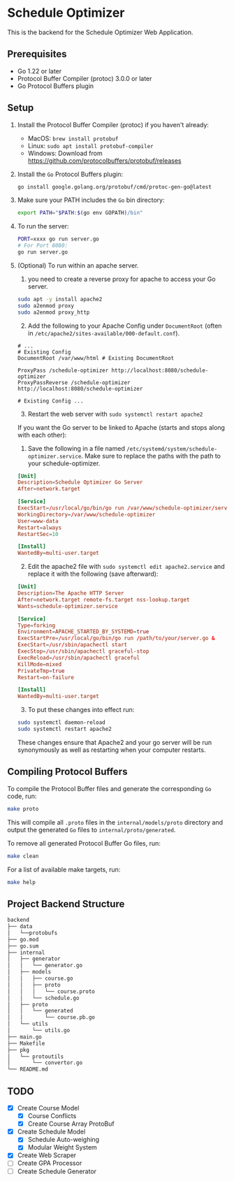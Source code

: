 # Schedule Optimizer

This is the backend for the Schedule Optimizer Web Application.

## Prerequisites

- Go 1.22 or later
- Protocol Buffer Compiler (protoc) 3.0.0 or later
- Go Protocol Buffers plugin

## Setup

1. Install the Protocol Buffer Compiler (protoc) if you haven't already:
   - MacOS: `brew install protobuf`
   - Linux: `sudo apt install protobuf-compiler`
   - Windows: Download from <https://github.com/protocolbuffers/protobuf/releases>

2. Install the `Go` Protocol Buffers plugin:

   ```bash
   go install google.golang.org/protobuf/cmd/protoc-gen-go@latest
   ```

3. Make sure your PATH includes the `Go` bin directory:

   ```bash
   export PATH="$PATH:$(go env GOPATH)/bin"
   ```

4. To run the server:

   ```bash
   PORT=xxxx go run server.go
   # For Port 8080:
   go run server.go
   ```

5. (Optional) To run within an apache server.
      1. you need to create a reverse
      proxy for apache to access your Go server.

      ```bash
   sudo apt -y install apache2
   sudo a2enmod proxy
   sudo a2enmod proxy_http
      ```

      2. Add the following to your Apache Config under `DocumentRoot`
      (often in `/etc/apache2/sites-available/000-default.conf`).

      ```
   # ...
   # Existing Config
   DocumentRoot /var/www/html # Existing DocumentRoot

   ProxyPass /schedule-optimizer http://localhost:8080/schedule-optimizer
   ProxyPassReverse /schedule-optimizer http://localhost:8080/schedule-optimizer

   # Existing Config ...
      ```

      3. Restart the web server with `sudo systemctl restart apache2`

      If you want the Go server to be linked to Apache (starts and stops along
      with each other):

      1. Save the following in a file named
      `/etc/systemd/system/schedule-optimizer.service`. Make sure to replace
      the paths with the path to your schedule-optimizer.

      ```conf
      [Unit]
      Description=Schedule Optimizer Go Server
      After=network.target

      [Service]
      ExecStart=/usr/local/go/bin/go run /var/www/schedule-optimizer/server.go
      WorkingDirectory=/var/www/schedule-optimizer
      User=www-data
      Restart=always
      RestartSec=10

      [Install]
      WantedBy=multi-user.target
      ```

      2. Edit the apache2 file with `sudo systemctl edit apache2.service` and
      replace it with the following (save afterward):

      ```conf
      [Unit]
      Description=The Apache HTTP Server
      After=network.target remote-fs.target nss-lookup.target
      Wants=schedule-optimizer.service

      [Service]
      Type=forking
      Environment=APACHE_STARTED_BY_SYSTEMD=true
      ExecStartPre=/usr/local/go/bin/go run /path/to/your/server.go &
      ExecStart=/usr/sbin/apachectl start
      ExecStop=/usr/sbin/apachectl graceful-stop
      ExecReload=/usr/sbin/apachectl graceful
      KillMode=mixed
      PrivateTmp=true
      Restart=on-failure

      [Install]
      WantedBy=multi-user.target
      ```

      3. To put these changes into effect run:

      ```bash
      sudo systemctl daemon-reload
      sudo systemctl restart apache2
      ```

      These changes ensure that Apache2 and your go server will be run
      synonymously as well as restarting when your computer restarts. 


## Compiling Protocol Buffers

To compile the Protocol Buffer files and generate the corresponding `Go` code, run:

```bash
make proto
```

This will compile all `.proto` files in the `internal/models/proto` directory and
output the generated `Go` files to `internal/proto/generated`.

To remove all generated Protocol Buffer Go files, run:

```bash
make clean
```

For a list of available make targets, run:

```bash
make help
```

## Project Backend Structure

```bash
backend
├── data
│   └──protobufs
├── go.mod
├── go.sum
├── internal
│   ├── generator
│   │   └── generator.go
│   ├── models
│   │   ├── course.go
│   │   ├── proto
│   │   │   └── course.proto
│   │   └── schedule.go
│   ├── proto
│   │   └── generated
│   │       └── course.pb.go
│   └── utils
│       └── utils.go
├── main.go
├── Makefile
├── pkg
│   └── protoutils
│       └── convertor.go
└── README.md
```

## TODO

- [x] Create Course Model
  - [x] Course Conflicts
  - [x] Create Course Array ProtoBuf
- [x] Create Schedule Model
  - [x] Schedule Auto-weighing
  - [x] Modular Weight System
- [x] Create Web Scraper
- [ ] Create GPA Processor
- [ ] Create Schedule Generator
